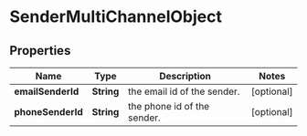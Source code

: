 # SenderMultiChannelObject

## Properties
Name | Type | Description | Notes
------------ | ------------- | ------------- | -------------
**emailSenderId** | **String** | the email id of the sender. |  [optional]
**phoneSenderId** | **String** | the phone id of the sender. |  [optional]
